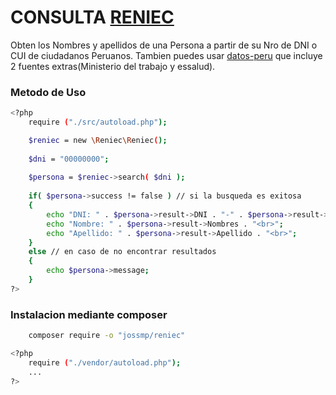 # CONSULTA [RENIEC]
Obten los Nombres y apellidos de una Persona a partir de su Nro de DNI o CUI de ciudadanos Peruanos. Tambien puedes usar [datos-peru] que incluye 2 fuentes extras(Ministerio del trabajo y essalud).
### Metodo de Uso
```sh
<?php
    require ("./src/autoload.php");

    $reniec = new \Reniec\Reniec();
	
	$dni = "00000000";
	
    $persona = $reniec->search( $dni );
	
	if( $persona->success != false ) // si la busqueda es exitosa
	{
		echo "DNI: " . $persona->result->DNI . "-" . $persona->result->CodVerificacion . "<br>";
		echo "Nombre: " . $persona->result->Nombres . "<br>";
		echo "Apellido: " . $persona->result->Apellido . "<br>";
	}
	else // en caso de no encontrar resultados
	{
		echo $persona->message;
	}
?>
```

### Instalacion mediante composer
```sh
	composer require -o "jossmp/reniec"
```

```sh
<?php
    require ("./vendor/autoload.php");
    ...
?>
```

[RENIEC]: <https://cel.reniec.gob.pe/valreg/valreg.do>
[aqui]: <https://demos.geekdev.ml/datos-peru/>
[datos-peru]: <https://github.com/JossMP/datos-peru>
